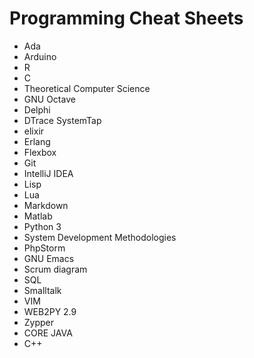 # Programming Cheat Sheets
<ul>

                             

 <li><a target="_blank" href="https://github.com/manjunath5496/Programming-Cheat-Sheets/blob/master/ch(1).pdf" style="text-decoration:none;">Ada</a></li>

 <li><a target="_blank" href="https://github.com/manjunath5496/Programming-Cheat-Sheets/blob/master/ch(2).pdf" style="text-decoration:none;">Arduino</a></li>

<li><a target="_blank" href="https://github.com/manjunath5496/Programming-Cheat-Sheets/blob/master/ch(3).pdf" style="text-decoration:none;">R</a></li>
 <li><a target="_blank" href="https://github.com/manjunath5496/Programming-Cheat-Sheets/blob/master/ch(4).pdf" style="text-decoration:none;">C</a></li>                              
<li><a target="_blank" href="https://github.com/manjunath5496/Programming-Cheat-Sheets/blob/master/ch(5).pdf" style="text-decoration:none;">Theoretical Computer Science</a></li>
<li><a target="_blank" href="https://github.com/manjunath5496/Programming-Cheat-Sheets/blob/master/ch(6).pdf" style="text-decoration:none;">GNU Octave</a></li>
 <li><a target="_blank" href="https://github.com/manjunath5496/Programming-Cheat-Sheets/blob/master/ch(7).pdf" style="text-decoration:none;">Delphi</a></li>

 <li><a target="_blank" href="https://github.com/manjunath5496/Programming-Cheat-Sheets/blob/master/ch(8).pdf" style="text-decoration:none;"> DTrace SystemTap </a></li>
   <li><a target="_blank" href="https://github.com/manjunath5496/Programming-Cheat-Sheets/blob/master/ch(9).pdf" style="text-decoration:none;">elixir</a></li>
  
   
 <li><a target="_blank" href="https://github.com/manjunath5496/Programming-Cheat-Sheets/blob/master/ch(10).pdf" style="text-decoration:none;">Erlang </a></li>                              
<li><a target="_blank" href="https://github.com/manjunath5496/Programming-Cheat-Sheets/blob/master/ch(11).pdf" style="text-decoration:none;">Flexbox</a></li>
<li><a target="_blank" href="https://github.com/manjunath5496/Programming-Cheat-Sheets/blob/master/ch(12).pdf" style="text-decoration:none;">Git</a></li>
<li><a target="_blank" href="https://github.com/manjunath5496/Programming-Cheat-Sheets/blob/master/ch(13).pdf" style="text-decoration:none;">IntelliJ IDEA</a></li>

<li><a target="_blank" href="https://github.com/manjunath5496/Programming-Cheat-Sheets/blob/master/ch(14).pdf" style="text-decoration:none;">Lisp</a></li>
                              
<li><a target="_blank" href="https://github.com/manjunath5496/Programming-Cheat-Sheets/blob/master/ch(15).pdf" style="text-decoration:none;">Lua</a></li>

<li><a target="_blank" href="https://github.com/manjunath5496/Programming-Cheat-Sheets/blob/master/ch(16).pdf" style="text-decoration:none;">Markdown</a></li>

  <li><a target="_blank" href="https://github.com/manjunath5496/Programming-Cheat-Sheets/blob/master/ch(17).pdf" style="text-decoration:none;">Matlab</a></li>   
  
<li><a target="_blank" href="https://github.com/manjunath5496/Programming-Cheat-Sheets/blob/master/ch(18).pdf" style="text-decoration:none;">Python 3</a></li> 

  
<li><a target="_blank" href="https://github.com/manjunath5496/Programming-Cheat-Sheets/blob/master/ch(19).pdf" style="text-decoration:none;">System Development Methodologies</a></li> 

<li><a target="_blank" href="https://github.com/manjunath5496/Programming-Cheat-Sheets/blob/master/ch(20).pdf" style="text-decoration:none;">PhpStorm</a></li>

<li><a target="_blank" href="https://github.com/manjunath5496/Programming-Cheat-Sheets/blob/master/ch(21).pdf" style="text-decoration:none;">GNU Emacs</a></li>
<li><a target="_blank" href="https://github.com/manjunath5496/Programming-Cheat-Sheets/blob/master/ch(22).pdf" style="text-decoration:none;">Scrum diagram</a></li> 
 <li><a target="_blank" href="https://github.com/manjunath5496/Programming-Cheat-Sheets/blob/master/ch(23).pdf" style="text-decoration:none;">SQL</a></li> 
 

   <li><a target="_blank" href="https://github.com/manjunath5496/Programming-Cheat-Sheets/blob/master/ch(24).pdf" style="text-decoration:none;">Smalltalk</a></li>
 
   <li><a target="_blank" href="https://github.com/manjunath5496/Programming-Cheat-Sheets/blob/master/ch(25).pdf" style="text-decoration:none;">VIM</a></li>                              
 <li><a target="_blank" href="https://github.com/manjunath5496/Programming-Cheat-Sheets/blob/master/ch(26).pdf" style="text-decoration:none;">WEB2PY 2.9</a></li>
 <li><a target="_blank" href="https://github.com/manjunath5496/Programming-Cheat-Sheets/blob/master/ch(27).pdf" style="text-decoration:none;">Zypper</a></li>
  <li><a target="_blank" href="https://github.com/manjunath5496/Programming-Cheat-Sheets/blob/master/ch(28).pdf" style="text-decoration:none;">CORE JAVA</a></li>
 
   <li><a target="_blank" href="https://github.com/manjunath5496/Programming-Cheat-Sheets/blob/master/ch(29).pdf" style="text-decoration:none;">C++ </a></li>                              

 
 
</ul>
